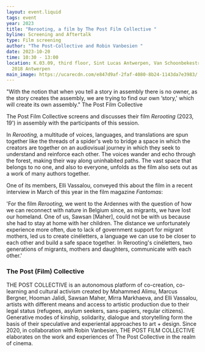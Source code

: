 ```yaml
---
layout: event.liquid
tags: event
year: 2023
title: "Rerooting, a film by The Post Film Collective "
byline: Screening and Aftertalk
type: Film screening
author: "The Post-Collective and Robin Vanbesien "
date: 2023-10-20
time: 10:30 - 13:00
location: K.03.09, third floor, Sint Lucas Antwerpen, Van Schoonbekestraat 143,
  2018 Antwerpen
main_image: https://ucarecdn.com/e847d9af-2faf-4080-8b24-1143da7e3983/
---
```

"With the notion that when you tell a story in assembly there is no owner, as the story creates the assembly, we are trying to find our own ‘story,' which will create its own assembly." The Post Film Collective

The Post Film Collective screens and discusses their film *Rerooting* (2023, 19') in assembly with the participants of this session.

In *Rerooting,* a multitude of voices, languages, and translations are spun together like the threads of a spider's web to bridge a space in which the creators are together on an audiovisual journey in which they seek to understand and reinforce each other. The voices wander and echo through the forest, making their way along uninhabited paths. The vast space that belongs to no one, and also to everyone, unfolds as the film also sets out as a work of many authors together. 

One of its members, Elli Vassalou, conveyed this about the film  in a recent interview in March of this year in the film magazine *Fantomas*:

'For the film *Rerooting,* we went to the Ardennes with the question of how we can reconnect with nature in Belgium since, as migrants, we have lost our homeland. One of us, Sawsan \[Maher], could not be with us because she had to stay at home with her children. The distance we unfortunately experience more often, due to lack of government support for migrant mothers, led us to create cinéletters, a language we can use to be closer to each other and build a safe space together. In Rerooting's cinéletters, two generations of migrants, mothers and daughters, communicate with each other.'

### The Post (Film) Collective

THE POST COLLECTIVE is an autonomous platform of co-creation, co-learning and cultural activism created by Mahammed Alimu, Marcus Bergner, Hooman Jalidi, Sawsan Maher, Mirra Markhaeva, and Elli Vassalou, artists with different means and access to artistic production due to their legal status (refugees, asylum seekers, sans-papiers, regular citizens). Generative modes of kinship, solidarity, dialogue and storytelling form the basis of their speculative and experiental approaches to art + design. Since 2020, in collaboration with Robin Vanbesien, THE POST FILM COLLECTIVE elaborates on the work and experiences of The Post Collective in the realm of cinema.